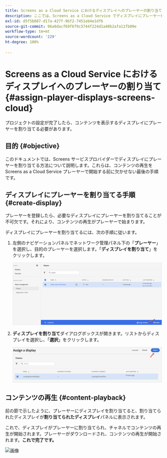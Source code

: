 ```yaml
---
title: Screens as a Cloud Service におけるディスプレイへのプレーヤーの割り当て
description: ここでは、Screens as a Cloud Service でディスプレイにプレーヤーを割り当てる方法について説明します。
exl-id: d5f5b087-d17a-427f-9bf2-7451eb4e1df6
source-git-commit: 96a0dacf69f6f9c5744f224d1a48b2afa11fb09e
workflow-type: tm+mt
source-wordcount: '229'
ht-degree: 100%

---
```


# Screens as a Cloud Service におけるディスプレイへのプレーヤーの割り当て {#assign-player-displays-screens-cloud}

プロジェクトの設定が完了したら、コンテンツを表示するディスプレイにプレーヤーを割り当てる必要があります。

## 目的 {#objective}

このドキュメントでは、Screens サービスプロバイダーでディスプレイにプレーヤーを割り当てる方法について説明します。これらは、コンテンツの再生を Screens as a Cloud Service プレーヤーで開始する前に欠かせない最後の手順です。

## ディスプレイにプレーヤーを割り当てる手順 {#create-display}

プレーヤーを登録したら、必要なディスプレイにプレーヤーを割り当てることが不可欠です。それにより、コンテンツの再生がプレーヤーで始まります。

ディスプレイにプレーヤーを割り当てるには、次の手順に従います。

1. 左側のナビゲーションパネルでネットワーク管理パネル下の「**プレーヤー**」を選択し、目的のプレーヤーを選択します。「**ディスプレイを割り当て**」をクリックします。

   ![画像](/help/screens-cloud/assets/player/register-player7.png)

1. **ディスプレイを割り当て**&#x200B;ダイアログボックスが開きます。リストからディスプレイを選択し、「**選択**」をクリックします。

   ![画像](/help/screens-cloud/assets/player/register-player8.png)

## コンテンツの再生 {#content-playback}

前の節で示したように、プレーヤーにディスプレイを割り当てると、割り当てられたディスプレイが&#x200B;**割り当てられたディスプレイ**&#x200B;パネルに表示されます。

これで、ディスプレイがプレーヤーに割り当てられ、チャネルでコンテンツの再生が開始されます。プレーヤーがダウンロードされ、コンテンツの再生が開始されます。**これで完了です。**

![画像](/help/screens-cloud/assets/player/output.gif)

